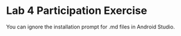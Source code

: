 # Lab 4 Participation Exercise
You can ignore the installation prompt for .md files in Android Studio.